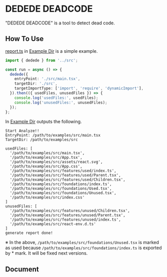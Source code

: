 # DEDEDE DEADCODE

"DEDEDE DEADCODE" is a tool to detect dead code.

## How To Use

[report.ts](./examples/report.ts) in [Example Dir](./examples/) is a simple example.

```ts
import { dedede } from '../src';

const run = async () => {
  dedede({
    entryPoint: './src/main.tsx',
    targetDir: './src',
    targetImportType: ['import', 'require', 'dynamicImport'],
  }).then(({ usedFiles, unusedFiles }) => {
    console.log('usedFiles:', usedFiles);
    console.log('unusedFiles:', unusedFiles);
  });
};
```

In [Example Dir](./examples/) outputs the following.

```shell
Start Analyze!!
EntryPoint: /path/to/examples/src/main.tsx
TargetDir: /path/to/examples/src

usedFiles: [
  '/path/to/examples/src/main.tsx',
  '/path/to/examples/src/App.tsx',
  '/path/to/examples/src/assets/react.svg',
  '/path/to/examples/src/App.css',
  '/path/to/examples/src/features/used/index.ts',
  '/path/to/examples/src/features/used/Parent.tsx',
  '/path/to/examples/src/features/used/Children.tsx',
  '/path/to/examples/src/foundations/index.ts',
  '/path/to/examples/src/foundations/Used.tsx',
  '/path/to/examples/src/foundations/Unused.tsx',
  '/path/to/examples/src/index.css'
]
unusedFiles: [
  '/path/to/examples/src/features/unused/Children.tsx',
  '/path/to/examples/src/features/unused/Parent.tsx',
  '/path/to/examples/src/features/unused/index.ts',
  '/path/to/examples/src/react-env.d.ts'
]
generate report done!
```

※ In the above, `/path/to/examples/src/foundations/Unused.tsx` is marked as used because `/path/to/examples/src/foundations/index.ts` is exported by \* mark. It will be fixed next versions.

## Document

